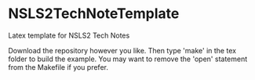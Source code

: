 # NSLS2TechNoteTemplate
Latex template for NSLS2 Tech Notes

Download the repository however you like.  Then type 'make' in the tex folder to build the example.  You may want to remove the 'open' statement from the Makefile if you prefer.
